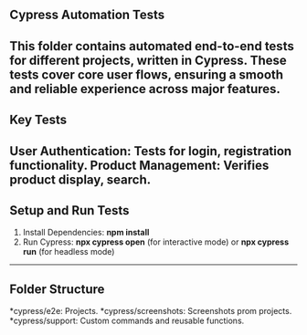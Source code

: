 ## Cypress Automation Tests

This folder contains automated end-to-end tests for different projects, written in Cypress. These tests cover core user flows, ensuring a smooth and reliable experience across major features.
------------------------------------------------------------------------------------------------------------------------------------------------------------------------------------------------
## Key Tests

User Authentication: Tests for login, registration functionality.
Product Management: Verifies product display, search.
--------------------------------------------------------------------------------------------------------
## Setup and Run Tests

1. Install Dependencies: **npm install**
2. Run Cypress: **npx cypress open** (for interactive mode) or **npx cypress run** (for headless mode)
--------------------------------------------------------------------------------------------------------

## Folder Structure

*cypress/e2e: Projects.
*cypress/screenshots: Screenshots prom projects.
*cypress/support: Custom commands and reusable functions.
